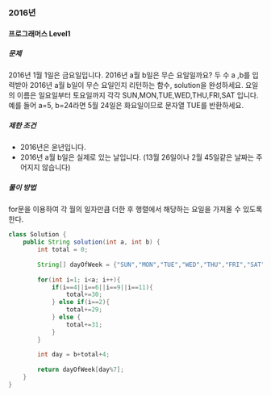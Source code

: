 ### 2016년

#### 프로그래머스 Level1

##### 문제
2016년 1월 1일은 금요일입니다. 2016년 a월 b일은 무슨 요일일까요? 두 수 a ,b를 입력받아 2016년 a월 b일이 무슨 요일인지 리턴하는 함수, solution을 완성하세요. 요일의 이름은 일요일부터 토요일까지 각각 SUN,MON,TUE,WED,THU,FRI,SAT
입니다. 예를 들어 a=5, b=24라면 5월 24일은 화요일이므로 문자열 TUE를 반환하세요.

##### 제한 조건
- 2016년은 윤년입니다.
- 2016년 a월 b일은 실제로 있는 날입니다. (13월 26일이나 2월 45일같은 날짜는 주어지지 않습니다)

##### 풀이 방법
for문을 이용하여 각 월의 일자만큼 더한 후 행렬에서 해당하는 요일을 가져올 수 있도록 한다.

```java
class Solution {
    public String solution(int a, int b) {
        int total = 0;
        
        String[] dayOfWeek = {"SUN","MON","TUE","WED","THU","FRI","SAT"};
        
        for(int i=1; i<a; i++){
            if(i==4||i==6||i==9||i==11){
                total+=30;        
            } else if(i==2){ 
                total+=29;
            } else {
                total+=31;
            }
        }
        
        int day = b+total+4;
        
        return dayOfWeek[day%7];
    }
}
```
